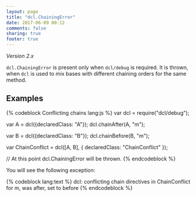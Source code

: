 ```yaml
---
layout: page
title: "dcl.ChainingError"
date: 2017-06-09 00:12
comments: false
sharing: true
footer: true
---
```


*Version 2.x*

`dcl.ChainingError` is present only when `dcl/debug` is required. It is thrown, when `dcl` is used to mix bases with different chaining orders for the same method.

## Examples

{% codeblock Conflicting chains lang:js %}
var dcl = require("dcl/debug");

var A = dcl({declaredClass: "A"});
dcl.chainAfter(A, "m");

var B = dcl({declaredClass: "B"});
dcl.chainBefore(B, "m");

var ChainConflict = dcl([A, B], {
  declaredClass: "ChainConflict"
});

// At this point dcl.ChainingError will be thrown.
{% endcodeblock %}

You will see the following exception:

{% codeblock lang:text %}
dcl: conflicting chain directives in ChainConflict for m, was after, set to before
{% endcodeblock %}
